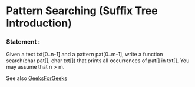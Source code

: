 Pattern Searching (Suffix Tree Introduction)
============================================

<h3>
Statement :
</h3>
Given a text txt[0..n-1] and a pattern pat[0..m-1], 
write a function search(char pat[], char txt[]) that 
prints all occurrences of pat[] in txt[]. You may assume that n > m.

See also [GeeksForGeeks](http://www.geeksforgeeks.org/pattern-searching-set-8-suffix-tree-introduction/)